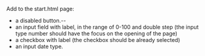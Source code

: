 
Add to the start.html page:
* a disabled button.--
* an input field with label, in the range of 0-100 and double step (the input type number should have the focus on the opening of the page)
* a checkbox with label (the checkbox should be already selected)
* an input date type.


